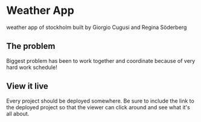 # Weather App

weather app of stockholm built by Giorgio Cugusi and Regina Söderberg 

## The problem

Biggest problem has been to work together and coordinate because of very hard work schedule!

## View it live

Every project should be deployed somewhere. Be sure to include the link to the deployed project so that the viewer can click around and see what it's all about.
